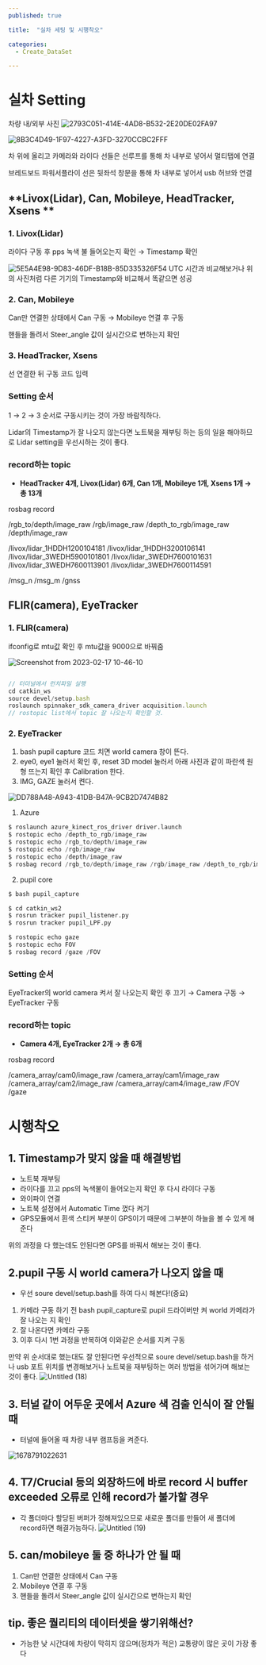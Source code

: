 ```yaml
---
published: true

title:  "실차 세팅 및 시행착오"

categories: 
  - Create_DataSet

---
```


# 실차 Setting 
차량 내/외부 사진
![2793C051-414E-4AD8-B532-2E20DE02FA97](https://github.com/johook/Data-Synchronization/assets/116954375/f3244b20-c281-4787-8d9a-1887a5c0223d) 

![8B3C4D49-1F97-4227-A3FD-3270CCBC2FFF](https://github.com/johook/Data-Synchronization/assets/116954375/c30ab53f-a9c6-477d-9c49-a07a830cc1f3)

차 위에 올리고 카메라와 라이다 선들은 선루프를 통해 차 내부로 넣어서 멀티탭에 연결

브레드보드 파워서플라이 선은 뒷좌석 창문을 통해 차 내부로 넣어서 usb 허브와 연결


## **Livox(Lidar), Can, Mobileye, HeadTracker, Xsens **

### 1. Livox(Lidar)

라이다 구동 후 pps 녹색 불 들어오는지 확인 → Timestamp 확인

![5E5A4E98-9D83-46DF-B18B-85D335326F54](https://github.com/johook/Data-Synchronization/assets/116954375/4c2077db-0d2f-4817-a814-9f6e5eb5bf87)
UTC 시간과 비교해보거나 위의 사진처럼 다른 기기의 Timestamp와 비교해서 똑같으면 성공

### 2. Can, Mobileye

Can만 연결한 상태에서 Can 구동 → Mobileye 연결 후 구동

핸들을 돌려서 Steer_angle 값이 실시간으로 변하는지 확인

### 3. HeadTracker, Xsens

선 연결한 뒤 구동 코드 입력

### Setting 순서

1 → 2 → 3 순서로 구동시키는 것이 가장 바람직하다.

Lidar의 Timestamp가 잘 나오지 않는다면 노트북을 재부팅 하는 등의 일을 해야하므로 Lidar setting을 우선시하는 것이 좋다.

### record하는 topic

-   **HeadTracker 4개, Livox(Lidar) 6개, Can 1개, Mobileye 1개, Xsens 1개 → 총 13개**

rosbag record

/rgb_to/depth/image_raw /rgb/image_raw /depth_to_rgb/image_raw /depth/image_raw

/livox/lidar_1HDDH1200104181 /livox/lidar_1HDDH3200106141 /livox/lidar_3WEDH5900101801 /livox/lidar_3WEDH7600101631 /livox/lidar_3WEDH7600113901 /livox/lidar_3WEDH7600114591

/msg_n /msg_m /gnss


## FLIR(camera), EyeTracker

### 1. FLIR(camera)

ifconfig로 mtu값 확인 후 mtu값을 9000으로 바꿔줌

![Screenshot from 2023-02-17 10-46-10](https://github.com/johook/Data-Synchronization/assets/116954375/20ce1899-420e-4b48-95a9-0bb66575da8c)

```jsx

// 터미널에서 런치파일 실행
cd catkin_ws
source devel/setup.bash
roslaunch spinnaker_sdk_camera_driver acquisition.launch
// rostopic list에서 topic 잘 나오는지 확인할 것.

```

### 2. EyeTracker

1.  bash pupil capture 코드 치면 world camera 창이 뜬다.
2.  eye0, eye1 눌러서 확인 후, reset 3D model 눌러서 아래 사진과 같이 파란색 원형 뜨는지 확인 후 Calibration 한다.
3.  IMG, GAZE 눌러서 켠다.

![DD788A48-A943-41DB-B47A-9CB2D7474B82](https://github.com/johook/Data-Synchronization/assets/116954375/127c9b93-0b4c-47bc-bb95-4a7ce919cf9e)

1.  Azure

```python
$ roslaunch azure_kinect_ros_driver driver.launch
$ rostopic echo /depth_to_rgb/image_raw
$ rostopic echo /rgb_to/depth/image_raw
$ rostopic echo /rgb/image_raw
$ rostopic echo /depth/image_raw
$ rosbag record /rgb_to/depth/image_raw /rgb/image_raw /depth_to_rgb/image_raw /depth/image_raw

```

2.  pupil core

```python
$ bash pupil_capture

$ cd catkin_ws2
$ rosrun tracker pupil_listener.py
$ rosrun tracker pupil_LPF.py

$ rostopic echo gaze
$ rostopic echo FOV
$ rosbag record /gaze /FOV

```

### Setting 순서

EyeTracker의 world camera 켜서 잘 나오는지 확인 후 끄기 → Camera 구동 → EyeTracker 구동

### record하는 topic

-   **Camera 4개, EyeTracker 2개 → 총 6개**

rosbag record

/camera_array/cam0/image_raw /camera_array/cam1/image_raw /camera_array/cam2/image_raw /camera_array/cam4/image_raw /FOV /gaze

# 시행착오
## 1. Timestamp가 맞지 않을 때 해결방법

-   노트북 재부팅
-   라이다를 끄고 pps의 녹색불이 들어오는지 확인 후 다시 라이다 구동
-   와이파이 연결
-   노트북 설정에서 Automatic Time 껐다 켜기
-   GPS모듈에서 흰색 스티커 부분이 GPS이기 때문에 그부분이 하늘을 볼 수 있게 해준다

위의 과정을 다 했는데도 안된다면 GPS를 바꿔서 해보는 것이 좋다.

## 2.pupil 구동 시 world camera가 나오지 않을 때

-   우선 soure devel/setup.bash를 하여 다시 해본다!(중요)

1.  카메라 구동 하기 전 bash pupil_capture로 pupil 드라이버만 켜 world 카메라가 잘 나오는 지 확인
2.  잘 나온다면 카메라 구동
3.  이후 다시 1번 과정을 반복하여 이와같은 순서를 지켜 구동

만약 위 순서대로 했는대도 잘 안된다면 우선적으로 soure devel/setup.bash을 하거나 usb 포트 위치를 변경해보거나 노트북을 재부팅하는 여러 방법을 섞어가며 해보는 것이 좋다.
![Untitled (18)](https://github.com/johook/Data-Synchronization/assets/116954375/0d8c8080-4d93-4af7-b8af-7680de65451e)

## 3. 터널 같이 어두운 곳에서 Azure 색 검출 인식이 잘 안될 때

-   터널에 들어올 때 차량 내부 램프등을 켜준다.

![1678791022631](https://github.com/johook/Data-Synchronization/assets/116954375/2a9382ff-4fa2-42e7-b8e9-be047bba5c35)

## 4. T7/Crucial 등의 외장하드에 바로 record 시 buffer exceeded 오류로 인해 record가 불가할 경우

-   각 폴더마다 할당된 버퍼가 정해져있으므로 새로운 폴더를 만들어 새 폴더에 record하면 해결가능하다.
![Untitled (19)](https://github.com/johook/Data-Synchronization/assets/116954375/cb309863-2062-4a05-b84a-3b4c0ed4fab0)

## 5. can/mobileye 둘 중 하나가 안 될 때

1.  Can만 연결한 상태에서 Can 구동
2.  Mobileye 연결 후 구동
3.  핸들을 돌려서 Steer_angle 값이 실시간으로 변하는지 확인

## tip. 좋은 퀄리티의 데이터셋을 쌓기위해선?

-   가능한 낮 시간대에 차량이 막히지 않으며(정차가 적은) 교통량이 많은 곳이 가장 좋다
